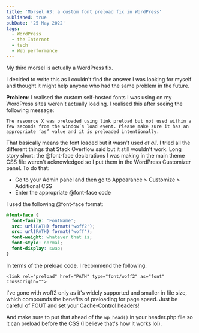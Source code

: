 ```yaml
---
title: 'Morsel #3: a custom font preload fix in WordPress'
published: true
pubDate: '25 May 2022'
tags:
  - WordPress
  - the Internet
  - tech
  - Web performance
---
```


My third morsel is actually a WordPress fix.

I decided to write this as I couldn't find the answer I was looking for myself and thought it might help anyone who had the same problem in the future.

**Problem**: I realised the custom self-hosted fonts I was using on my WordPress sites weren't actually loading. I realised this after seeing the following message: 

```The resource X was preloaded using link preload but not used within a few seconds from the window’s load event. Please make sure it has an appropriate ‘as’ value and it is preloaded intentionally.```

That basically means the font loaded but it wasn't used _at all_. I tried all the different things that Stack Overflow said but it still wouldn't work. Long story short: the @font-face declarations I was making in the main theme CSS file weren't acknowledged so I put them in the WordPress Customizer panel. To do that:

* Go to your Admin panel and then go to Appearance > Customize > Additional CSS
* Enter the appropriate @font-face code

I used the following @font-face format:

```css
@font-face {
  font-family: 'FontName';
  src: url(PATH) format('woff2');
  src: url(PATH) format('woff');
  font-weight: whatever that is;
  font-style: normal;
  font-display: swap;
}
```

In terms of the preload code, I recommend the following:

```<link rel="preload" href="PATH" type="font/woff2" as="font" crossorigin="">```

I've gone with woff2 only as it's widely supported and smaller in file size, which compounds the benefits of preloading for page speed. Just be careful of [FOUT](https://fonts.google.com/knowledge/glossary/fout) and set your [Cache-Control headers](https://developer.mozilla.org/en-US/docs/Web/HTTP/Reference/Headers/Cache-Control)!

And make sure to put that ahead of the ```wp_head()``` in your header.php file so it can preload before the CSS (I believe that's how it works lol).